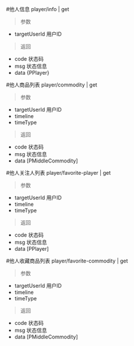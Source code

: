 #他人信息
player/info | get
> 参数  
* targetUserId 用户ID

> 返回  
* code 状态码
* msg 状态信息
* data {PPlayer}

#他人商品列表
player/commodity | get
> 参数  
* targetUserId 用户ID
* timeline
* timeType

> 返回  
* code 状态码
* msg 状态信息
* data [PMiddleCommodity]

#他人关注人列表
player/favorite-player | get
> 参数  
* targetUserId 用户ID
* timeline
* timeType

> 返回  
* code 状态码
* msg 状态信息
* data [PPlayer]

#他人收藏商品列表
player/favorite-commodity | get
> 参数  
* targetUserId 用户ID
* timeline
* timeType

> 返回  
* code 状态码
* msg 状态信息
* data [PMiddleCommodity]
